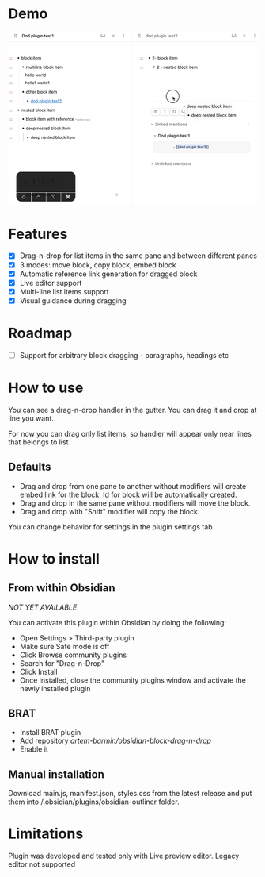 # Demo

![Demo](demo/demo.gif)

# Features

-   [x] Drag-n-drop for list items in the same pane and between different panes
-   [x] 3 modes: move block, copy block, embed block
-   [x] Automatic reference link generation for dragged block
-   [x] Live editor support
-   [x] Multi-line list items support
-   [x] Visual guidance during dragging

# Roadmap

-   [ ] Support for arbitrary block dragging - paragraphs, headings etc

# How to use

You can see a drag-n-drop handler in the gutter. You can drag it and drop at line you want.

For now you can drag only list items, so handler will appear only near lines that belongs to list

## Defaults

-   Drag and drop from one pane to another without modifiers will create embed link for the block. Id for block will be automatically created.
-   Drag and drop in the same pane without modifiers will move the block.
-   Drag and drop with "Shift" modifier will copy the block.

You can change behavior for settings in the plugin settings tab.

# How to install

## From within Obsidian

_NOT YET AVAILABLE_

You can activate this plugin within Obsidian by doing the following:

-   Open Settings > Third-party plugin
-   Make sure Safe mode is off
-   Click Browse community plugins
-   Search for "Drag-n-Drop"
-   Click Install
-   Once installed, close the community plugins window and activate the newly installed plugin

## BRAT

-   Install BRAT plugin
-   Add repository _artem-barmin/obsidian-block-drag-n-drop_
-   Enable it

## Manual installation

Download main.js, manifest.json, styles.css from the latest release and put them into <vault>/.obsidian/plugins/obsidian-outliner folder.

# Limitations
	
Plugin was developed and tested only with Live preview editor. Legacy editor not supported

